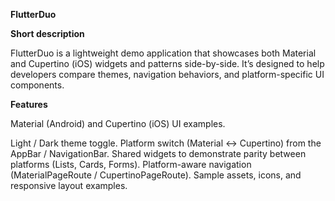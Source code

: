 **FlutterDuo**

**Short description**

FlutterDuo is a lightweight demo application that showcases both Material and Cupertino (iOS) widgets and patterns side-by-side. It’s designed to help developers compare themes, navigation behaviors, and platform-specific UI components.

**Features**

Material (Android) and Cupertino (iOS) UI examples.

Light / Dark theme toggle.
Platform switch (Material ↔ Cupertino) from the AppBar / NavigationBar.
Shared widgets to demonstrate parity between platforms (Lists, Cards, Forms).
Platform-aware navigation (MaterialPageRoute / CupertinoPageRoute).
Sample assets, icons, and responsive layout examples.
